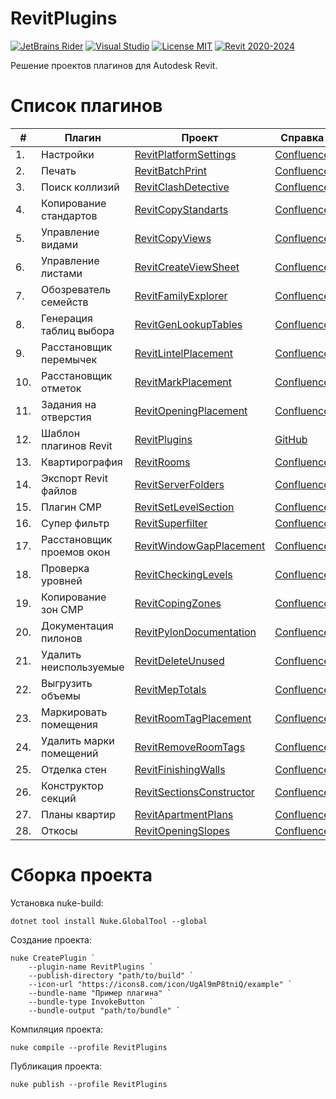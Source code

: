 # RevitPlugins

[![JetBrains Rider](https://img.shields.io/badge/JetBrains-Rider-blue.svg)](https://www.jetbrains.com/pycharm)
[![Visual Studio](https://img.shields.io/badge/Visual_Studio-2022-blue.svg)](https://www.jetbrains.com/pycharm)
[![License MIT](https://img.shields.io/badge/License-MIT-blue.svg)](LICENSE.md)
[![Revit 2020-2024](https://img.shields.io/badge/Revit-2020--2024-blue.svg)](https://www.autodesk.com/products/revit/overview)

Решение проектов плагинов для Autodesk Revit.

# Список плагинов

| #   | Плагин                    | Проект                                                   | Справка                                                                 | Вкладка                                             | Панель         |
|-----|---------------------------|----------------------------------------------------------|-------------------------------------------------------------------------|-----------------------------------------------------|----------------|
| 1.  | Настройки                 | [RevitPlatformSettings](src/RevitPlatformSettings)       | [Confluence](https://kb.a101.ru/pages/viewpage.action?pageId=67829987)  | [BIM](https://github.com/dosymep/BIMExtensions)     | Установки      |
| 2.  | Печать                    | [RevitBatchPrint](src/RevitBatchPrint)                   | [Confluence](https://kb.a101.ru/pages/viewpage.action?pageId=67829996)  | [BIM](https://github.com/dosymep/BIMExtensions)     | Листы          |
| 3.  | Поиск коллизий            | [RevitClashDetective](src/RevitClashDetective)           | [Confluence](https://kb.a101.ru/pages/viewpage.action?pageId=67830002)  | [BIM](https://github.com/dosymep/BIMExtensions)     | Проверки       |
| 4.  | Копирование стандартов    | [RevitCopyStandarts](src/RevitCopyStandarts)             | [Confluence](https://kb.a101.ru/pages/viewpage.action?pageId=67846251)  | [BIM](https://github.com/dosymep/BIMExtensions)     | Прочее         |
| 5.  | Управление видами         | [RevitCopyViews](src/RevitCopyViews)                     | [Confluence](https://kb.a101.ru/pages/viewpage.action?pageId=67829994)  | [BIM](https://github.com/dosymep/BIMExtensions)     | Виды           |
| 6.  | Управление листами        | [RevitCreateViewSheet](src/RevitCreateViewSheet)         | [Confluence](https://kb.a101.ru/pages/viewpage.action?pageId=67829996)  | [BIM](https://github.com/dosymep/BIMExtensions)     | Листы          |
| 7.  | Обозреватель семейств     | [RevitFamilyExplorer](src/RevitFamilyExplorer)           | [Confluence](https://kb.a101.ru/pages/viewpage.action?pageId=67829981)  | [Admin](https://github.com/dosymep/AdminExtensions) | Доработка      |
| 8.  | Генерация таблиц выбора   | [RevitGenLookupTables](src/RevitGenLookupTables)         | [Confluence](https://kb.a101.ru/pages/viewpage.action?pageId=67829981)  | [Admin](https://github.com/dosymep/AdminExtensions) | Доработка      |
| 9.  | Расстановщик перемычек    | [RevitLintelPlacement](src/RevitLintelPlacement)         | [Confluence](https://kb.a101.ru/pages/viewpage.action?pageId=67829981)  | [Admin](https://github.com/dosymep/AdminExtensions) | Доработка      |
| 10. | Расстановщик отметок      | [RevitMarkPlacement](src/RevitMarkPlacement)             | [Confluence](https://kb.a101.ru/pages/viewpage.action?pageId=67829985)  | [КР](https://github.com/dosymep/KRExtensions)       | Отметки        |
| 11. | Задания на отверстия      | [RevitOpeningPlacement](src/RevitOpeningPlacement)       | [Confluence](https://kb.a101.ru/pages/viewpage.action?pageId=116065713) | [BIM](https://github.com/dosymep/BIMExtensions)     | Отверстия      |
| 12. | Шаблон плагинов Revit     | [RevitPlugins](src/RevitPlugins)                         | [GitHub](https://github.com/dosymep/RevitPluginTemplate)                | ###                                                 | ###            |
| 13. | Квартирография            | [RevitRooms](src/RevitRooms)                             | [Confluence](https://kb.a101.ru/pages/viewpage.action?pageId=67841778)  | [АР](https://github.com/dosymep/ARExtensions)       | Квартирография |
| 14. | Экспорт Revit файлов      | [RevitServerFolders](src/RevitServerFolders)             | [Confluence](https://kb.a101.ru/pages/viewpage.action?pageId=67830006)  | [BIM](https://github.com/dosymep/BIMExtensions)     | Экспорт        |
| 15. | Плагин СМР                | [RevitSetLevelSection](src/RevitSetLevelSection)         | [Confluence](https://kb.a101.ru/pages/viewpage.action?pageId=82619824)  | [BIM](https://github.com/dosymep/BIMExtensions)     | СМР            |
| 16. | Супер фильтр              | [RevitSuperfilter](src/RevitSuperfilter)                 | [Confluence](https://kb.a101.ru/pages/viewpage.action?pageId=67829991)  | [BIM](https://github.com/dosymep/BIMExtensions)     | Выборка        |
| 17. | Расстановщик проемов окон | [RevitWindowGapPlacement](src/RevitWindowGapPlacement)   | [Confluence](https://kb.a101.ru/pages/viewpage.action?pageId=67829981)  | [BIM](https://github.com/dosymep/BIMExtensions)     | ###            |
| 18. | Проверка уровней          | [RevitCheckingLevels](src/RevitCheckingLevels)           | [Confluence](https://kb.a101.ru/pages/viewpage.action?pageId=67844245)  | [BIM](https://github.com/dosymep/BIMExtensions)     | СМР            |
| 19. | Копирование зон СМР       | [RevitCopingZones](src/RevitCopingZones)                 | [Confluence](https://kb.a101.ru/pages/viewpage.action?pageId=67844245)  | [BIM](https://github.com/dosymep/BIMExtensions)     | СМР            |
| 20. | Документация пилонов      | [RevitPylonDocumentation](src/RevitPylonDocumentation)   | [Confluence](https://kb.a101.ru/pages/viewpage.action?pageId=67829985)  | [КР](https://github.com/dosymep/KRExtensions)       | Документация   |
| 21. | Удалить неиспользуемые    | [RevitDeleteUnused](src/RevitDeleteUnused)               | [Confluence](https://kb.a101.ru/pages/viewpage.action?pageId=67830008)  | [BIM](https://github.com/dosymep/BIMExtensions)     | Прочее         |
| 22. | Выгрузить объемы          | [RevitMepTotals](src/RevitMepTotals)                     | [Confluence]()                                                          | [BIM](https://github.com/dosymep/BIMExtensions)     | Экспорт        |
| 23. | Маркировать помещения     | [RevitRoomTagPlacement](src/RevitRoomTagPlacement)       | [Confluence]()                                                          | [АР](https://github.com/dosymep/ARExtensions)       | Квартирография |
| 24. | Удалить марки помещений   | [RevitRemoveRoomTags](src/RevitRemoveRoomTags)           | [Confluence]()                                                          | [АР](https://github.com/dosymep/ARExtensions)       | Прочее         |
| 25. | Отделка стен              | [RevitFinishingWalls](src/RevitFinishingWalls)           | [Confluence]()                                                          | [АР](https://github.com/Bim4Everyone/ARExtensions)  | РД             |
| 26. | Конструктор секций        | [RevitSectionsConstructor](src/RevitSectionsConstructor) | [Confluence]()                                                          | [BIM](https://github.com/Bim4Everyone/BIMExtensions)| ОПП            |
| 27. | Планы квартир             | [RevitApartmentPlans](src/RevitApartmentPlans)           | [Confluence]()                                                          | [АР](https://github.com/Bim4Everyone/ARExtensions)  | Документация   |
| 28. | Откосы                    | [RevitOpeningSlopes](src/RevitOpeningSlopes)             | [Confluence](https://kb.a101.ru/pages/viewpage.action?pageId=134086806) | [АР](https://github.com/Bim4Everyone/ARExtensions)  | РД             |
# Сборка проекта

Установка nuke-build:

```
dotnet tool install Nuke.GlobalTool --global
```

Создание проекта:

```
nuke CreatePlugin `
    --plugin-name RevitPlugins `
    --publish-directory "path/to/build" `
    --icon-url "https://icons8.com/icon/UgAl9mP8tniQ/example" `
    --bundle-name "Пример плагина" `
    --bundle-type InvokeButton `
    --bundle-output "path/to/bundle" `
```

Компиляция проекта:

```
nuke compile --profile RevitPlugins
```

Публикация проекта:

```
nuke publish --profile RevitPlugins
```
